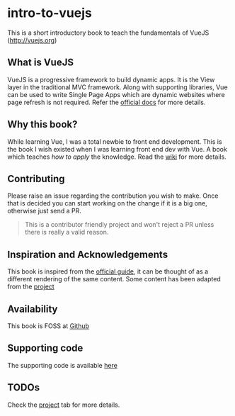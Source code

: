 # intro-to-vuejs
This is a short introductory book to teach the fundamentals of VueJS (http://vuejs.org)

## What is VueJS

VueJS is a progressive framework to build dynamic apps. It is the View layer in the traditional MVC framework. Along with supporting libraries, Vue can be used to write Single Page Apps which are dynamic websites where page refresh is not required. 
Refer the [official docs](http://vuejs.org) for more details.

## Why this book?

While learning Vue, I was a total newbie to front end development. This is the book I wish existed when I was learning front end dev with Vue. A book which teaches _how to apply_ the knowledge. Read the [wiki](http://github.com/thewhitetulip/intro-to-vuejs/wiki) for more details.

## Contributing

Please raise an issue regarding the contribution you wish to make. Once that is decided you can start working on the change if it is a big one, otherwise just send a PR.

> This is a contributor friendly project and won't reject a PR unless there is really a valid reason.

## Inspiration and Acknowledgements

This book is inspired from the [official guide](http://vuejs.org), it can be thought of as a different rendering of the same content. Some content has been adapted from the [project](http://github.com/vuejs/vuejs.org/)

## Availability

This book is FOSS at [Github](https://github.com/thewhitetulip/intro-to-vuejs)

## Supporting code

The supporting code is available [here](https://github.com/thewhitetulip/intro-to-vuejs-code)

## TODOs

Check the [project](https://github.com/thewhitetulip/intro-to-vuejs/projects) tab for more details.
